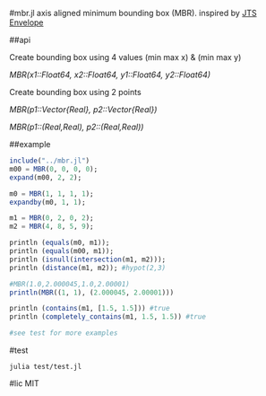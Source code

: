 #mbr.jl
axis aligned minimum bounding box (MBR).
inspired by [JTS Envelope](https://github.com/simplegeo/jts/blob/master/src/com/vividsolutions/jts/geom/Envelope.java)

##api

Create bounding box using 4 values (min max x) & (min max y)
  
*MBR(x1::Float64, x2::Float64, y1::Float64, y2::Float64)*

Create bounding box using 2 points

*MBR(p1::Vector{Real}, p2::Vector{Real})*

*MBR(p1::(Real,Real), p2::(Real,Real))*

##example
```julia
include("../mbr.jl")
m00 = MBR(0, 0, 0, 0);
expand(m00, 2, 2);

m0 = MBR(1, 1, 1, 1);
expandby(m0, 1, 1);

m1 = MBR(0, 2, 0, 2);
m2 = MBR(4, 8, 5, 9);

println (equals(m0, m1));
println (equals(m00, m1));
println (isnull(intersection(m1, m2)));
println (distance(m1, m2)); #hypot(2,3)

#MBR(1.0,2.000045,1.0,2.00001)
println(MBR((1, 1), (2.000045, 2.00001)))

println (contains(m1, [1.5, 1.5])) #true
println (completely_contains(m1, 1.5, 1.5)) #true

#see test for more examples

```

#test

```julia test/test.jl```

#lic
MIT



